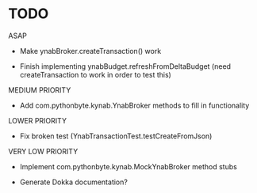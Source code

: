 # TODO

ASAP
* Make ynabBroker.createTransaction() work

* Finish implementing ynabBudget.refreshFromDeltaBudget (need createTransaction to work in order to test this)

MEDIUM PRIORITY

* Add com.pythonbyte.kynab.YnabBroker methods to fill in functionality

LOWER PRIORITY

* Fix broken test (YnabTransactionTest.testCreateFromJson)

VERY LOW PRIORITY

* Implement com.pythonbyte.kynab.MockYnabBroker method stubs

* Generate Dokka documentation?